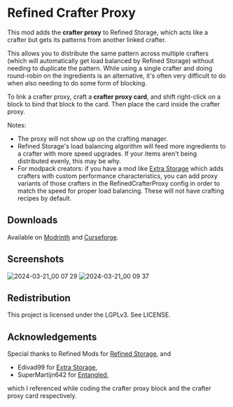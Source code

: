 # Refined Crafter Proxy

This mod adds the **crafter proxy** to Refined Storage,
which acts like a crafter but gets its patterns from another linked crafter.

This allows you to distribute the same pattern across multiple crafters
(which will automatically get load balanced by Refined Storage)
without needing to duplicate the pattern.
While using a single crafter and doing round-robin on the ingredients is an alternative,
it's often very difficult to do when also needing to do some form of blocking.

To link a crafter proxy, craft a **crafter proxy card**,
and shift right-click on a block to bind that block to the card.
Then place the card inside the crafter proxy.

Notes: 
- The proxy will not show up on the crafting manager.
- Refined Storage's load balancing algorithm will feed more ingredients to a crafter with more speed upgrades. 
  If your items aren't being distributed evenly, this may be why. 
- For modpack creators: if you have a mod like [Extra Storage](https://github.com/Edivad99/ExtraStorage/) which adds crafters with custom performance characteristics,
  you can add proxy variants of those crafters in the RefinedCrafterProxy config in order to match the speed for proper load balancing. 
  These will not have crafting recipes by default.

## Downloads

Available on [Modrinth](https://modrinth.com/mod/refinedcrafterproxy)
and [Curseforge](https://www.curseforge.com/minecraft/mc-mods/refined-crafter-proxy).

## Screenshots

![2024-03-21_00 07 29](https://github.com/StevenDoesStuffs/RefinedCrafterProxy/assets/13265529/2d326981-1069-4f1b-ae4a-15dd588b50ff)
![2024-03-21_00 09 37](https://github.com/StevenDoesStuffs/RefinedCrafterProxy/assets/13265529/fb1b55b6-23bc-4ae9-b9da-73d15c7f2e71)

## Redistribution

This project is licensed under the LGPLv3. See LICENSE.

## Acknowledgements

Special thanks to Refined Mods for [Refined Storage](https://refinedmods.com/refined-storage/), and

- Edivad99 for [Extra Storage](https://github.com/Edivad99/ExtraStorage/),
- SuperMartijn642 for [Entangled](https://github.com/SuperMartijn642/Entangled),

which I referenced while coding the crafter proxy block and the crafter proxy card respectively. 
